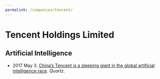 ```yaml
---
permalink: /companies/tencent/
---
```

# Tencent Holdings Limited

## Artificial Intelligence

* 2017 May 3. [China’s Tencent is a sleeping giant in the global artificial intelligence race](https://qz.com/974408/tencents-wechat-gives-it-an-advantage-in-the-global-artificial-intelligence-race/). *Quartz*.
